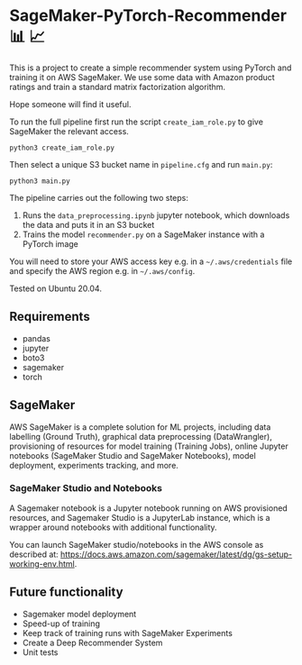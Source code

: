 
# SageMaker-PyTorch-Recommender  :bar_chart: :chart_with_upwards_trend:


This is a project to create a simple recommender system using PyTorch and training it on AWS SageMaker. We use some data with Amazon product ratings and train a standard matrix factorization algorithm.


Hope someone will find it useful.


To run the full pipeline first run the script ``create_iam_role.py`` to give SageMaker the relevant access.
```
python3 create_iam_role.py
```

Then select a unique S3 bucket name in `pipeline.cfg` and run `main.py`:

```
python3 main.py
```

The pipeline carries out the following two steps:

1. Runs the ``data_preprocessing.ipynb`` jupyter notebook, which downloads the data and puts it in an S3 bucket
2. Trains the model ``recommender.py`` on a SageMaker instance with a PyTorch image


You will need to store your AWS access key e.g. in a ``~/.aws/credentials`` file and specify the AWS region e.g. in ``~/.aws/config``.


Tested on Ubuntu 20.04.


## Requirements

* pandas
* jupyter
* boto3
* sagemaker
* torch


## SageMaker

AWS SageMaker is a complete solution for ML projects, including data labelling (Ground Truth), graphical data preprocessing (DataWrangler), provisioning of resources for model training (Training Jobs), online Jupyter notebooks (SageMaker Studio and SageMaker Notebooks), model deployment, experiments tracking, and more.


### SageMaker Studio and Notebooks

A Sagemaker notebook is a Jupyter notebook running on AWS provisioned resources, and Sagemaker Studio is a JupyterLab instance, which is a wrapper around notebooks with additional functionality.

You can launch SageMaker studio/notebooks in the AWS console as described at: https://docs.aws.amazon.com/sagemaker/latest/dg/gs-setup-working-env.html.


## Future functionality

* Sagemaker model deployment
* Speed-up of training
* Keep track of training runs with SageMaker Experiments
* Create a Deep Recommender System
* Unit tests

